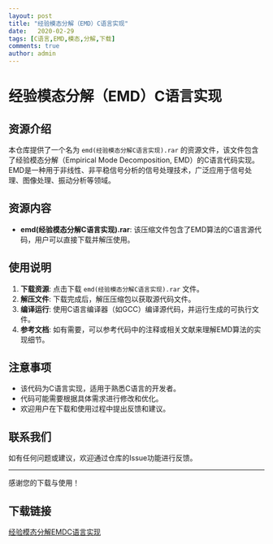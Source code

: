 ```yaml
---
layout: post
title: "经验模态分解（EMD）C语言实现"
date:   2020-02-29
tags: [C语言,EMD,模态,分解,下载]
comments: true
author: admin
---
```

# 经验模态分解（EMD）C语言实现

## 资源介绍

本仓库提供了一个名为 `emd(经验模态分解C语言实现).rar` 的资源文件，该文件包含了经验模态分解（Empirical Mode Decomposition, EMD）的C语言代码实现。EMD是一种用于非线性、非平稳信号分析的信号处理技术，广泛应用于信号处理、图像处理、振动分析等领域。

## 资源内容

- **emd(经验模态分解C语言实现).rar**: 该压缩文件包含了EMD算法的C语言源代码，用户可以直接下载并解压使用。

## 使用说明

1. **下载资源**: 点击下载 `emd(经验模态分解C语言实现).rar` 文件。
2. **解压文件**: 下载完成后，解压压缩包以获取源代码文件。
3. **编译运行**: 使用C语言编译器（如GCC）编译源代码，并运行生成的可执行文件。
4. **参考文档**: 如有需要，可以参考代码中的注释或相关文献来理解EMD算法的实现细节。

## 注意事项

- 该代码为C语言实现，适用于熟悉C语言的开发者。
- 代码可能需要根据具体需求进行修改和优化。
- 欢迎用户在下载和使用过程中提出反馈和建议。

## 联系我们

如有任何问题或建议，欢迎通过仓库的Issue功能进行反馈。

---

感谢您的下载与使用！

## 下载链接

[经验模态分解EMDC语言实现](https://pan.quark.cn/s/004a15a398ca)